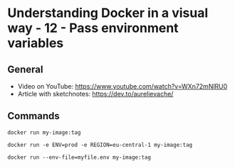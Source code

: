 # Understanding Docker in a visual way - 12 - Pass environment variables

## General

* Video on YouTube: https://www.youtube.com/watch?v=WXn72mNlRU0
* Article with sketchnotes: https://dev.to/aurelievache/

## Commands

```
docker run my-image:tag

docker run -e ENV=prod -e REGION=eu-central-1 my-image:tag

docker run --env-file=myfile.env my-image:tag
```
